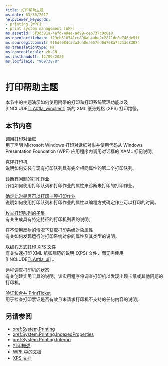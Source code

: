 ```yaml
---
title: 打印帮助主题
ms.date: 03/30/2017
helpviewer_keywords:
- printing [WPF]
- print system management [WPF]
ms.assetid: 5f3d391a-4afd-49ee-ad99-ceb737c0c8a8
ms.openlocfilehash: f29eb318741ce896ab4aba2c2871de0e746de5ff
ms.sourcegitcommit: 9f6df084c53a3da0ea657ed0d708a72213683084
ms.translationtype: MT
ms.contentlocale: zh-CN
ms.lasthandoff: 12/09/2020
ms.locfileid: "96973878"
---
```

# <a name="printing-how-to-topics"></a>打印帮助主题
本节中的主题演示如何使用附带的打印和打印系统管理功能以及 [!INCLUDE[TLA#tla_winclient](../../../includes/tlasharptla-winclient-md.md)] 新的 XML 纸张规格 (XPS) 打印路径。  
  
## <a name="in-this-section"></a>本节内容  
 [调用打印对话框](how-to-invoke-a-print-dialog.md)  
 用于声明 Microsoft Windows 打印对话框对象并使用代码从 Windows Presentation Foundation (WPF) 应用程序内调用对话框的 XAML 标记说明。  
  
 [克隆打印机](how-to-clone-a-printer.md)  
 说明如何安装与现有打印队列具有完全相同属性的第二个打印队列。  
  
 [诊断有问题的打印作业](how-to-diagnose-problematic-print-job.md)  
 介绍如何使用打印队列和打印作业的属性来诊断未打印的打印作业。  
  
 [确定此时是否可以打印一项打印作业](how-to-discover-whether-a-print-job-can-be-printed-at-this-time-of-day.md)  
 说明如何使用打印队列和打印作业的属性以编程方式确定作业可以打印的时间。  
  
 [枚举打印队列的子集](how-to-enumerate-a-subset-of-print-queues.md)  
 有关生成具有特定特征的打印机列表的说明。  
  
 [在不使用反射的情况下获取打印系统对象属性](how-to-get-print-system-object-properties-without-reflection.md)  
 有关如何发现运行时打印系统对象的属性及其类型的说明。  
  
 [以编程方式打印 XPS 文件](how-to-programmatically-print-xps-files.md)  
 有关快速打印 XML 纸张规范的说明 (XPS) 文件，而无需使用 [!INCLUDE[TLA#tla_ui](../../../includes/tlasharptla-ui-md.md)] 。  
  
 [远程调查打印机的状态](how-to-remotely-survey-the-status-of-printers.md)  
 有关创建实用工具的说明，该实用程序将调查打印机以发现出现卡纸或其他问题的打印机。  
  
 [验证和合并 PrintTicket](how-to-validate-and-merge-printtickets.md)  
 用于检查打印票证是否有效且未请求打印机不支持的任何内容的说明。  
  
## <a name="see-also"></a>另请参阅

- <xref:System.Printing>
- <xref:System.Printing.IndexedProperties>
- <xref:System.Printing.Interop>
- [打印概述](printing-overview.md)
- [WPF 中的文档](documents-in-wpf.md)
- [XPS 文档](/windows/desktop/printdocs/documents)
